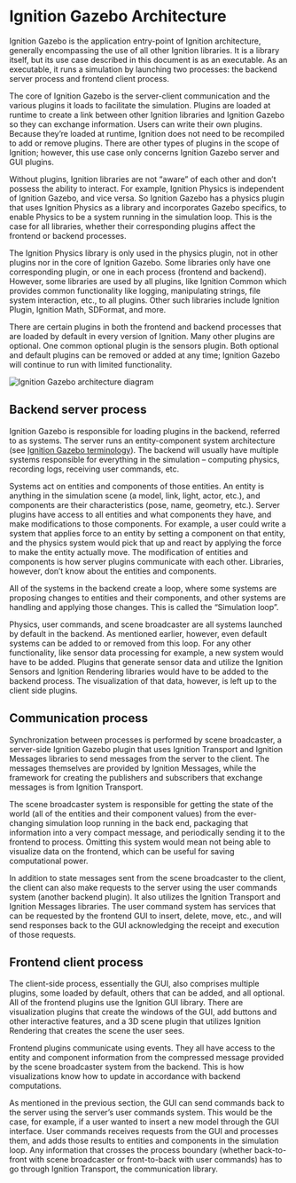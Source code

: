 # Ignition Gazebo Architecture

Ignition Gazebo is the application entry-point of Ignition architecture, generally encompassing the use of all other Ignition libraries.
It is a library itself, but its use case described in this document is as an executable.
As an executable, it runs a simulation by launching two processes: the backend server process and frontend client process.

The core of Ignition Gazebo is the server-client communication and the various plugins it loads to facilitate the simulation.
Plugins are loaded at runtime to create a link between other Ignition libraries and Ignition Gazebo so they can exchange information.
Users can write their own plugins.
Because they’re loaded at runtime, Ignition does not need to be recompiled to add or remove plugins.
There are other types of plugins in the scope of Ignition; however, this use case only concerns Ignition Gazebo server and GUI plugins.

Without plugins, Ignition libraries are not “aware” of each other and don’t possess the ability to interact.
For example, Ignition Physics is independent of Ignition Gazebo, and vice versa.
So Ignition Gazebo has a physics plugin that uses Ignition Physics as a library and incorporates Gazebo specifics, to enable Physics to be a system running in the simulation loop.
This is the case for all libraries, whether their corresponding plugins affect the frontend or backend processes.

The Ignition Physics library is only used in the physics plugin, not in other plugins nor in the core of Ignition Gazebo.
Some libraries only have one corresponding plugin, or one in each process (frontend and backend).
However, some libraries are used by all plugins, like Ignition Common which provides common functionality like logging, manipulating strings, file system interaction, etc., to all plugins.
Other such libraries include Ignition Plugin, Ignition Math, SDFormat, and more.

There are certain plugins in both the frontend and backend processes that are loaded by default in every version of Ignition.
Many other plugins are optional.
One common optional plugin is the sensors plugin.
Both optional and default plugins can be removed or added at any time; Ignition Gazebo will continue to run with limited functionality.

![Ignition Gazebo architecture diagram]()

## Backend server process

Ignition Gazebo is responsible for loading plugins in the backend, referred to as systems.
The server runs an entity-component system architecture (see [Ignition Gazebo terminology](https://ignitionrobotics.org/api/gazebo/4.2/terminology.html)).
The backend will usually have multiple systems responsible for everything in the simulation – computing physics, recording logs, receiving user commands, etc.

Systems act on entities and components of those entities.
An entity is anything in the simulation scene (a model, link, light, actor, etc.), and components are their characteristics (pose, name, geometry, etc.).
Server plugins have access to all entities and what components they have, and make modifications to those components.
For example, a user could write a system that applies force to an entity by setting a component on that entity, and the physics system would pick that up and react by applying the force to make the entity actually move.
The modification of entities and components is how server plugins communicate with each other.
Libraries, however, don’t know about the entities and components.

All of the systems in the backend create a loop, where some systems are proposing changes to entities and their components, and other systems are handling and applying those changes.
This is called the “Simulation loop”.

Physics, user commands, and scene broadcaster are all systems launched by default in the backend.
As mentioned earlier, however, even default systems can be added to or removed from this loop.
For any other functionality, like sensor data processing for example, a new system would have to be added.
Plugins that generate sensor data and utilize the Ignition Sensors and Ignition Rendering libraries would have to be added to the backend process.
The visualization of that data, however, is left up to the client side plugins.

## Communication process

Synchronization between processes is performed by scene broadcaster, a server-side Ignition Gazebo plugin that uses Ignition Transport and Ignition Messages libraries to send messages from the server to the client.
The messages themselves are provided by Ignition Messages, while the framework for creating the publishers and subscribers that exchange messages is from Ignition Transport.

The scene broadcaster system is responsible for getting the state of the world (all of the entities and their component values) from the ever-changing simulation loop running in the back end, packaging that information into a very compact message, and periodically sending it to the frontend to process.
Omitting this system would mean not being able to visualize data on the frontend, which can be useful for saving computational power.

In addition to state messages sent from the scene broadcaster to the client, the client can also make requests to the server using the user commands system (another backend plugin).
It also utilizes the Ignition Transport and Ignition Messages libraries.
The user command system has services that can be requested by the frontend GUI to insert, delete, move, etc., and will send responses back to the GUI acknowledging the receipt and execution of those requests.


## Frontend client process

The client-side process, essentially the GUI, also comprises multiple plugins, some loaded by default, others that can be added, and all optional.
All of the frontend plugins use the Ignition GUI library.
There are visualization plugins that create the windows of the GUI, add buttons and other interactive features, and a 3D scene plugin that utilizes Ignition Rendering that creates the scene the user sees.

Frontend plugins communicate using events.
They all have access to the entity and component information from the compressed message provided by the scene broadcaster system from the backend.
This is how visualizations know how to update in accordance with backend computations.

As mentioned in the previous section, the GUI can send commands back to the server using the server’s user commands system.
This would be the case, for example, if a user wanted to insert a new model through the GUI interface.
User commands receives requests from the GUI and processes them, and adds those results to entities and components in the simulation loop.
Any information that crosses the process boundary (whether back-to-front with scene broadcaster or front-to-back with user commands) has to go through Ignition Transport, the communication library.
